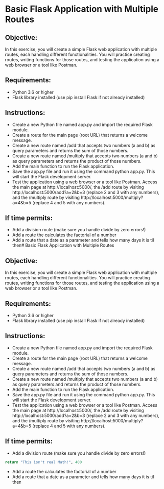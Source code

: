 # Basic Flask Application with Multiple Routes

## Objective:
In this exercise, you will create a simple Flask web application with multiple routes, each handling different functionalities. You will practice creating routes, writing functions for those routes, and testing the application using a web browser or a tool like Postman.

## Requirements:

- Python 3.6 or higher
- Flask library installed (use pip install Flask if not already installed)

## Instructions:

- Create a new Python file named app.py and import the required Flask module.
- Create a route for the main page (root URL) that returns a welcome message.
- Create a new route named /add that accepts two numbers (a and b) as query parameters and returns the sum of those numbers.
- Create a new route named /multiply that accepts two numbers (a and b) as query parameters and returns the product of those numbers.
- Add the main function to run the Flask application.
- Save the app.py file and run it using the command python app.py. This will start the Flask development server.
- Test the application using a web browser or a tool like Postman. Access the main page at http://localhost:5000/, the /add route by visiting http://localhost:5000/add?a=2&b=3 (replace 2 and 3 with any numbers), and the /multiply route by visiting http://localhost:5000/multiply?a=4&b=5 (replace 4 and 5 with any numbers).

## If time permits:
- Add a division route (make sure you handle divide by zero errors!)
- Add a route the calculates the factorial of a number
- Add a route that a date as a parameter and tells how many days it is til then# Basic Flask Application with Multiple Routes

## Objective:
In this exercise, you will create a simple Flask web application with multiple routes, each handling different functionalities. You will practice creating routes, writing functions for those routes, and testing the application using a web browser or a tool like Postman.

## Requirements:

- Python 3.6 or higher
- Flask library installed (use pip install Flask if not already installed)

## Instructions:

- Create a new Python file named app.py and import the required Flask module.
- Create a route for the main page (root URL) that returns a welcome message.
- Create a new route named /add that accepts two numbers (a and b) as query parameters and returns the sum of those numbers.
- Create a new route named /multiply that accepts two numbers (a and b) as query parameters and returns the product of those numbers.
- Add the main function to run the Flask application.
- Save the app.py file and run it using the command python app.py. This will start the Flask development server.
- Test the application using a web browser or a tool like Postman. Access the main page at http://localhost:5000/, the /add route by visiting http://localhost:5000/add?a=2&b=3 (replace 2 and 3 with any numbers), and the /multiply route by visiting http://localhost:5000/multiply?a=4&b=5 (replace 4 and 5 with any numbers).

## If time permits:
- Add a division route (make sure you handle divide by zero errors!)
```python
return "This isn't real Math!", 400
```
- Add a route the calculates the factorial of a number
- Add a route that a date as a parameter and tells how many days it is til then